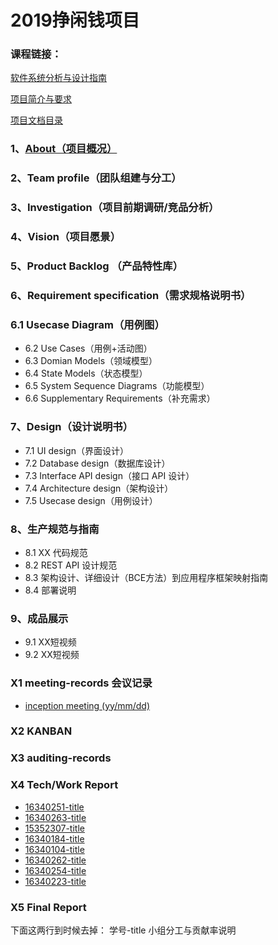 # 2019挣闲钱项目
### 课程链接：
[软件系统分析与设计指南](https://sysu-swsad.github.io/swad-guide/04-inception)

[项目简介与要求](https://sysu-swsad.github.io/swad-guide/00-project-intro)

[项目文档目录](https://sysu-swsad.github.io/dashboard/)


### 1、[About（项目概况）](/documents/About.md)
### 2、Team profile（团队组建与分工）
### 3、Investigation（项目前期调研/竞品分析）
### 4、Vision（项目愿景）
### 5、Product Backlog （产品特性库）
### 6、Requirement specification（需求规格说明书） 
### 6.1 Usecase Diagram（用例图）
- 6.2 Use Cases（用例+活动图）
- 6.3 Domian Models（领域模型）
- 6.4 State Models（状态模型）
- 6.5 System Sequence Diagrams（功能模型）
- 6.6 Supplementary Requirements（补充需求）

### 7、Design（设计说明书） 
- 7.1 UI design（界面设计）
- 7.2 Database design（数据库设计）
- 7.3 Interface API design（接口 API 设计）
- 7.4 Architecture design（架构设计）
- 7.5 Usecase design（用例设计）

### 8、生产规范与指南 
- 8.1 XX 代码规范
- 8.2 REST API 设计规范
- 8.3 架构设计、详细设计（BCE方法）到应用程序框架映射指南
- 8.4 部署说明

### 9、成品展示 
- 9.1 XX短视频
- 9.2 XX短视频

### X1 meeting-records 会议记录 
- [inception meeting (yy/mm/dd)]()

### X2 KANBAN

### X3 auditing-records

### X4 Tech/Work Report 
- [16340251-title]()
- [16340263-title]()
- [15352307-title]()
- [16340184-title]()
- [16340104-title]()
- [16340262-title]()
- [16340254-title]()
- [16340223-title]()

### X5 Final Report 

下面这两行到时候去掉：
 学号-title
 小组分工与贡献率说明
